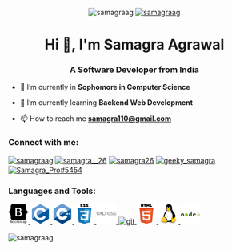 <p align="center">
<img src="https://komarev.com/ghpvc/?username=samagraag&label=Profile%20views&color=0e75b6&style=flat" alt="samagraag" />
 <a href="https://github.com/samagraag?tab=followers"> 
  <img src="https://img.shields.io/github/followers/samagraag.svg?style=social&label=Follow" alt="samagraag" />
 </a>
</p>

<h1 align="center">Hi 👋, I'm Samagra Agrawal</h1>
<h3 align="center">A Software Developer from India</h3>


<!-- <p align="left"> <a href="https://github.com/ryo-ma/github-profile-trophy"><img src="https://github-profile-trophy.vercel.app/?username=samagraag" alt="samagraag" /></a> </p> -->

- 🔭 I’m currently in **Sophomore in Computer Science**

- 🌱 I’m currently learning **Backend Web Development**

- 📫 How to reach me **samagra110@gmail.com**

<h3 align="left">Connect with me:</h3>
<p align="left">
<a href="https://linkedin.com/in/samagraag" target="blank"><img align="center" src="https://raw.githubusercontent.com/rahuldkjain/github-profile-readme-generator/master/src/images/icons/Social/linked-in-alt.svg" alt="samagraag" height="30" width="40" /></a>
<a href="https://instagram.com/samagra__26" target="blank"><img align="center" src="https://raw.githubusercontent.com/rahuldkjain/github-profile-readme-generator/master/src/images/icons/Social/instagram.svg" alt="samagra__26" height="30" width="40" /></a>
<a href="https://www.codechef.com/users/samagra26" target="blank"><img align="center" src="https://cdn.jsdelivr.net/npm/simple-icons@3.1.0/icons/codechef.svg" alt="samagra26" height="30" width="40" /></a>
<a href="https://www.leetcode.com/geeky_samagra" target="blank"><img align="center" src="https://raw.githubusercontent.com/rahuldkjain/github-profile-readme-generator/master/src/images/icons/Social/leet-code.svg" alt="geeky_samagra" height="30" width="40" /></a>
<a href="https://discord.gg/Samagra_Pro#5454" target="blank"><img align="center" src="https://raw.githubusercontent.com/rahuldkjain/github-profile-readme-generator/master/src/images/icons/Social/discord.svg" alt="Samagra_Pro#5454" height="30" width="40" /></a>
</p>

<h3 align="left">Languages and Tools:</h3>
<p align="left"> <a href="https://getbootstrap.com" target="_blank" rel="noreferrer"> <img src="https://raw.githubusercontent.com/devicons/devicon/master/icons/bootstrap/bootstrap-plain-wordmark.svg" alt="bootstrap" width="40" height="40"/> </a> <a href="https://www.cprogramming.com/" target="_blank" rel="noreferrer"> <img src="https://raw.githubusercontent.com/devicons/devicon/master/icons/c/c-original.svg" alt="c" width="40" height="40"/> </a> <a href="https://www.w3schools.com/cpp/" target="_blank" rel="noreferrer"> <img src="https://raw.githubusercontent.com/devicons/devicon/master/icons/cplusplus/cplusplus-original.svg" alt="cplusplus" width="40" height="40"/> </a> <a href="https://www.w3schools.com/css/" target="_blank" rel="noreferrer"> <img src="https://raw.githubusercontent.com/devicons/devicon/master/icons/css3/css3-original-wordmark.svg" alt="css3" width="40" height="40"/> </a> <a href="https://expressjs.com" target="_blank" rel="noreferrer"> <img src="https://raw.githubusercontent.com/devicons/devicon/master/icons/express/express-original-wordmark.svg" alt="express" width="40" height="40"/> </a> <a href="https://git-scm.com/" target="_blank" rel="noreferrer"> <img src="https://www.vectorlogo.zone/logos/git-scm/git-scm-icon.svg" alt="git" width="40" height="40"/> </a> <a href="https://www.w3.org/html/" target="_blank" rel="noreferrer"> <img src="https://raw.githubusercontent.com/devicons/devicon/master/icons/html5/html5-original-wordmark.svg" alt="html5" width="40" height="40"/> </a> <a href="https://www.linux.org/" target="_blank" rel="noreferrer"> <img src="https://raw.githubusercontent.com/devicons/devicon/master/icons/linux/linux-original.svg" alt="linux" width="40" height="40"/> </a> <a href="https://nodejs.org" target="_blank" rel="noreferrer"> <img src="https://raw.githubusercontent.com/devicons/devicon/master/icons/nodejs/nodejs-original-wordmark.svg" alt="nodejs" width="40" height="40"/> </a> </p>

<p><img align="center" src="https://github-readme-streak-stats.herokuapp.com/?user=samagraag&" alt="samagraag" /></p>

